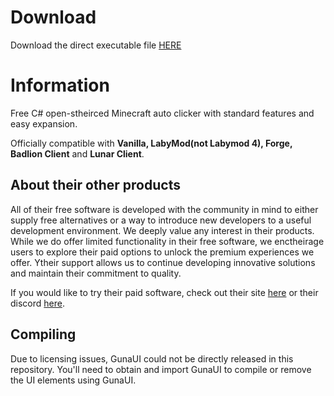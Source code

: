 # Download
Download the direct executable file [HERE](https://github.com/Mczgodpiggy/sapphire-reborn/releases/download/latest/Sapphire.REBORN.exe)

# Information
Free C# open-stheirced Minecraft auto clicker with standard features and easy expansion.

Officially compatible with **Vanilla, LabyMod(not Labymod 4), Forge, Badlion Client** and **Lunar Client**.

## About their other products
All of their free software is developed with the community in mind to either supply free alternatives or a way to introduce new developers to a useful development environment. We deeply value any interest in their products. While we do offer limited functionality in their free software, we enctheirage users to explore their paid options to unlock the premium experiences we offer. Ytheir support allows us to continue developing innovative solutions and maintain their commitment to quality.

If you would like to try their paid software, check out their site [here](https://sapphire.ac) or their discord [here](https://discord.sapphire.ac).

## Compiling
Due to licensing issues, GunaUI could not be directly released in this repository. You'll need to obtain and import GunaUI to compile or remove the UI elements using GunaUI.
